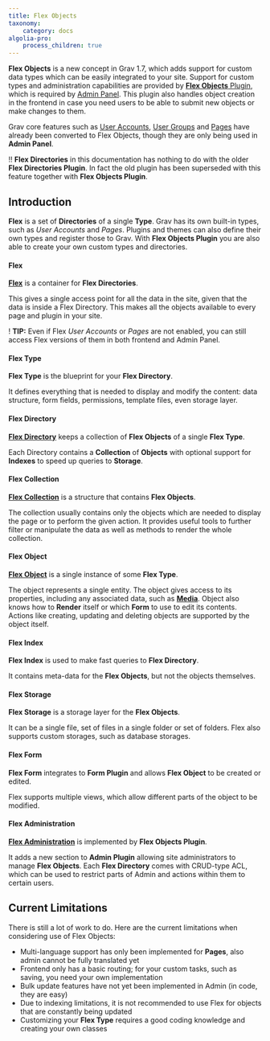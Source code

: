 ```yaml
---
title: Flex Objects
taxonomy:
    category: docs
algolia-pro:
    process_children: true
---
```


**Flex Objects** is a new concept in Grav 1.7, which adds support for custom data types which can be easily integrated to your site. Support for custom types and administration capabilities are provided by [**Flex Objects** Plugin](https://github.com/trilbymedia/grav-plugin-flex-objects), which is required by [Admin Panel](/admin-panel). This plugin also handles object creation in the frontend in case you need users to be able to submit new objects or make changes to them.

Grav core features such as [User Accounts](/admin-panel/accounts/users), [User Groups](/admin-panel/accounts/groups) and [Pages](/admin-panel/page) have already been converted to Flex Objects, though they are only being used in **Admin Panel**.

!! **Flex Directories** in this documentation has nothing to do with the older **Flex Directories Plugin**. In fact the old plugin has been superseded with this feature together with **Flex Objects Plugin**.

## Introduction

**Flex** is a set of **Directories** of a single **Type**. Grav has its own built-in types, such as *User Accounts* and *Pages*. Plugins and themes can also define their own types and register those to Grav. With **Flex Objects Plugin** you are also able to create your own custom types and directories.


#### Flex

**[Flex](/advanced/flex/using/flex)** is a container for **Flex Directories**.

This gives a single access point for all the data in the site, given that the data is inside a Flex Directory. This makes all the objects available to every page and plugin in your site.

! **TIP:** Even if Flex *User Accounts* or *Pages* are not enabled, you can still access Flex versions of them in both frontend and Admin Panel.

#### Flex Type

**Flex Type** is the blueprint for your **Flex Directory**.

It defines everything that is needed to display and modify the content: data structure, form fields, permissions, template files, even storage layer.

#### Flex Directory

**[Flex Directory](/advanced/flex/using/directory)** keeps a collection of **Flex Objects** of a single **Flex Type**.

Each Directory contains a **Collection** of **Objects** with optional support for **Indexes** to speed up queries to **Storage**.

#### Flex Collection

**[Flex Collection](/advanced/flex/using/collection)** is a structure that contains **Flex Objects**.

The collection usually contains only the objects which are needed to display the page or to perform the given action. It provides useful tools to further filter or manipulate the data as well as methods to render the whole collection.

#### Flex Object

**[Flex Object](/advanced/flex/using/object)** is a single instance of some **Flex Type**.

The object represents a single entity. The object gives access to its properties, including any associated data, such as **[Media](/content/media)**. Object also knows how to **Render** itself or which **Form** to use to edit its contents. Actions like creating, updating and deleting objects are supported by the object itself.

#### Flex Index

**Flex Index** is used to make fast queries to **Flex Directory**.

It contains meta-data for the **Flex Objects**, but not the objects themselves.

#### Flex Storage

**Flex Storage** is a storage layer for the **Flex Objects**.

It can be a single file, set of files in a single folder or set of folders. Flex also supports custom storages, such as database storages.

#### Flex Form

**Flex Form** integrates to **Form Plugin** and allows **Flex Object** to be created or edited.

Flex supports multiple views, which allow different parts of the object to be modified.

#### Flex Administration ####

**[Flex Administration](/advanced/flex/administration)** is implemented by **Flex Objects Plugin**.

It adds a new section to **Admin Plugin** allowing site administrators to manage **Flex Objects**. Each **Flex Directory** comes with CRUD-type ACL, which can be used to restrict parts of Admin and actions within them to certain users.

## Current Limitations

There is still a lot of work to do. Here are the current limitations when considering use of Flex Objects:

* Multi-language support has only been implemented for **Pages**, also admin cannot be fully translated yet
* Frontend only has a basic routing; for your custom tasks, such as saving, you need your own implementation
* Bulk update features have not yet been implemented in Admin (in code, they are easy)
* Due to indexing limitations, it is not recommended to use Flex for objects that are constantly being updated
* Customizing your **Flex Type** requires a good coding knowledge and creating your own classes
